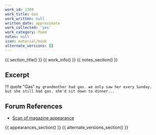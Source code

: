 ```yaml
---
work_id: 1309
work_title: Gas
work_written: null
written_date: approximate
work_collected: 'yes'
work_category: Poem
notes: null
icon: material/book
alternate_versions: []
---
```


{{ section_title() }}
{{ work_info() }}
{{ notes_section() }}
## Excerpt
!!! quote "Gas"
    ```
    my grandmother had gas.
    we only saw her every Sunday.
    but she still had gas.
    she'd sit down to dinner...
    ```

## Forum References
- [Scan of magazine appearance](https://bukowskiforum.com/threads/gas-5-1993.11113/)

{{ appearances_section() }}
{{ alternate_versions_section() }}